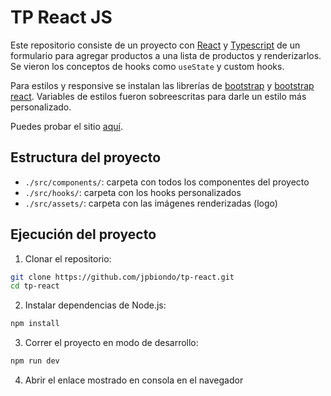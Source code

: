 # TP React JS

Este repositorio consiste de un proyecto con [React](https://es.react.dev/) y [Typescript](https://www.typescriptlang.org/) de un formulario para agregar productos a una lista de productos y renderizarlos. Se vieron los conceptos de hooks como `useState` y custom hooks.



Para estilos y responsive se instalan las librerías de [bootstrap](https://getbootstrap.com/) y [bootstrap react](https://react-bootstrap.netlify.app/). Variables de estilos fueron sobreescritas para darle un estilo más personalizado.


Puedes probar el sitio [aquí](https://tp-react-sandy.vercel.app/).

## Estructura del proyecto
- `./src/components/`: carpeta con todos los componentes del proyecto
- `./src/hooks/`: carpeta con los hooks personalizados
- `./src/assets/`: carpeta con las imágenes renderizadas (logo)
## Ejecución del proyecto

1. Clonar el repositorio:
```sh
git clone https://github.com/jpbiondo/tp-react.git
cd tp-react
```
2. Instalar dependencias de Node.js:
```sh
npm install
```
3. Correr el proyecto en modo de desarrollo:
```sh
npm run dev
```
4. Abrir el enlace mostrado en consola en el navegador